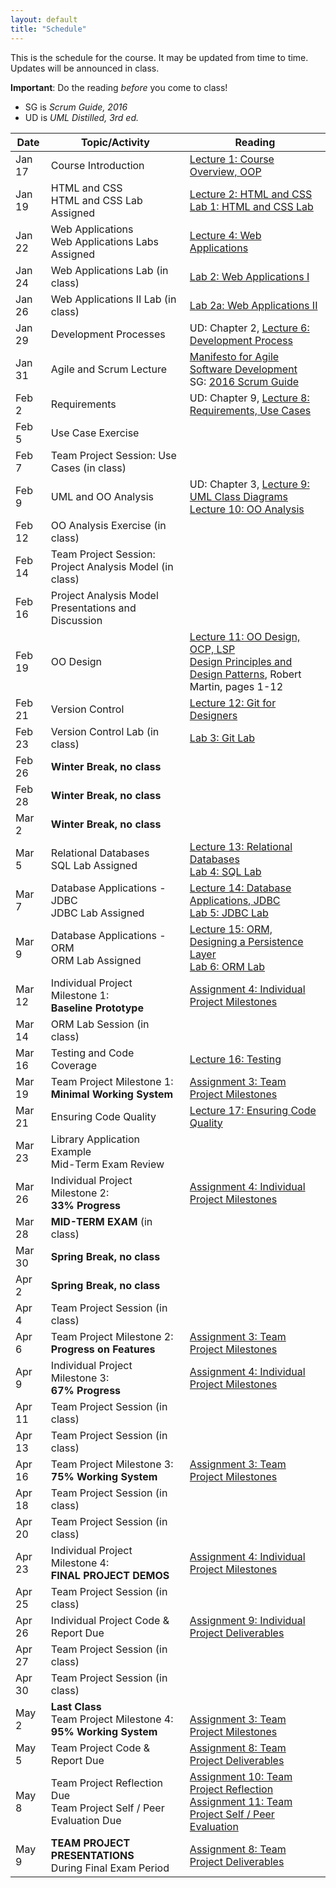 ```yaml
---
layout: default
title: "Schedule"
---
```


This is the schedule for the course.  It may be updated from time to time.  Updates will be announced in class.

**Important**: Do the reading *before* you come to class!

* SG is *Scrum Guide, 2016*
* UD is *UML Distilled, 3rd ed.*

Date   | Topic/Activity | Reading
------ | -------------- | -------
Jan 17 | Course Introduction | [Lecture 1: Course Overview, OOP](lectures/lecture01.html)
Jan 19 | HTML and CSS<br> HTML and CSS Lab Assigned | [Lecture 2: HTML and CSS](lectures/lecture02.html)<br> [Lab 1: HTML and CSS Lab](./labs/lab01.html)
Jan 22 | Web Applications<br> Web Applications Labs Assigned | [Lecture 4: Web Applications](lectures/lecture04.html)
Jan 24 | Web Applications Lab (in class) | [Lab 2: Web Applications I](./labs/lab02.html)
Jan 26 | Web Applications II Lab (in class) | [Lab 2a: Web Applications II](./labs/lab02a.html)
Jan 29 | Development Processes | UD: Chapter 2, [Lecture 6: Development Process](lectures/lecture06.html)
Jan 31 | Agile and Scrum Lecture | [Manifesto for Agile Software Development](http://www.agilemanifesto.org/)<br> SG: [2016 Scrum Guide](lectures/lecture07/2016_Scrum_Guide_US.pdf)
Feb 2  | Requirements | UD: Chapter 9, [Lecture 8: Requirements, Use Cases](lectures/lecture08.html)
Feb 5  | Use Case Exercise |
Feb 7  | Team Project Session: Use Cases (in class) | 
Feb 9  | UML and OO Analysis | UD: Chapter 3, [Lecture 9: UML Class Diagrams](lectures/lecture09.html)<br> [Lecture 10: OO Analysis](lectures/lecture10.html)
Feb 12 | OO Analysis Exercise (in class) | 
Feb 14 | Team Project Session: Project Analysis Model (in class)
Feb 16 | Project Analysis Model Presentations and Discussion
Feb 19 | OO Design | [Lecture 11: OO Design, OCP, LSP](lectures/lecture11.html)<br> [Design Principles and Design Patterns](lectures/lecture11/Principles_and_Patterns.pdf), Robert Martin, pages 1-12
Feb 21 | Version Control | [Lecture 12: Git for Designers](https://web.archive.org/web/20150301060509/http://hoth.entp.com/output/git_for_designers.html)
Feb 23 | Version Control Lab (in class) |  [Lab 3: Git Lab](./labs/lab03.html)
Feb 26 | **Winter Break, no class**
Feb 28 | **Winter Break, no class**
Mar 2  | **Winter Break, no class**
Mar 5  | Relational Databases<br> SQL Lab Assigned | [Lecture 13: Relational Databases](lectures/lecture13.html)<br> [Lab 4: SQL Lab](./labs/lab04.html)
Mar 7  | Database Applications - JDBC<br> JDBC Lab Assigned | [Lecture 14: Database Applications, JDBC](lectures/lecture14.html)<br> [Lab 5: JDBC Lab](./labs/lab05.html)
Mar 9  | Database Applications - ORM <br> ORM Lab Assigned | [Lecture 15: ORM, Designing a Persistence Layer](lectures/lecture15.html)<br> [Lab 6: ORM Lab](./labs/lab06.html)
Mar 12 | Individual Project Milestone 1:<br> **Baseline Prototype** | [Assignment 4: Individual Project Milestones](assign/assign04.html)
Mar 14 | ORM Lab Session (in class)
Mar 16 | Testing and Code Coverage | [Lecture 16: Testing](lectures/lecture16.html)
Mar 19 | Team Project Milestone 1:<br> **Minimal Working System** | [Assignment 3: Team Project Milestones](assign/assign03.html)
Mar 21 | Ensuring Code Quality | [Lecture 17: Ensuring Code Quality](lectures/lecture17.html) 
Mar 23 | Library Application Example<br> Mid-Term Exam Review
Mar 26 | Individual Project Milestone 2:<br> **33% Progress** | [Assignment 4: Individual Project Milestones](assign/assign04.html)
Mar 28 | **MID-TERM EXAM** (in class)
Mar 30 | **Spring Break, no class**
Apr 2  | **Spring Break, no class**
Apr 4  | Team Project Session (in class)
Apr 6  | Team Project Milestone 2:<br> **Progress on Features** | [Assignment 3: Team Project Milestones](assign/assign03.html)
Apr 9  | Individual Project Milestone 3:<br> **67% Progress** | [Assignment 4: Individual Project Milestones](assign/assign04.html)
Apr 11 | Team Project Session (in class)
Apr 13 | Team Project Session (in class)
Apr 16 | Team Project Milestone 3:<br> **75% Working System** | [Assignment 3: Team Project Milestones](assign/assign03.html)
Apr 18 | Team Project Session (in class)
Apr 20 | Team Project Session (in class)
Apr 23 | Individual Project Milestone 4:<br> **FINAL PROJECT DEMOS** | [Assignment 4: Individual Project Milestones](assign/assign04.html)
Apr 25 | Team Project Session (in class)
Apr 26 | Individual Project Code & Report Due | [Assignment 9: Individual Project Deliverables](assign/assign09.html)
Apr 27 | Team Project Session (in class)
Apr 30 | Team Project Session (in class)
May 2  | **Last Class**<br> Team Project Milestone 4:<br> **95% Working System** | <br>[Assignment 3: Team Project Milestones](assign/assign03.html)
May 5 | Team Project Code & Report Due | [Assignment 8: Team Project Deliverables](assign/assign08.html)
May 8 | Team Project Reflection Due<br>Team Project Self / Peer Evaluation Due | [Assignment 10: Team Project Reflection](assign/assign10.html)<br> [Assignment 11: Team Project Self / Peer Evaluation](assign/assign11.html)
May 9 | **TEAM PROJECT PRESENTATIONS**<br>During Final Exam Period | [Assignment 8: Team Project Deliverables](assign/assign08.html)